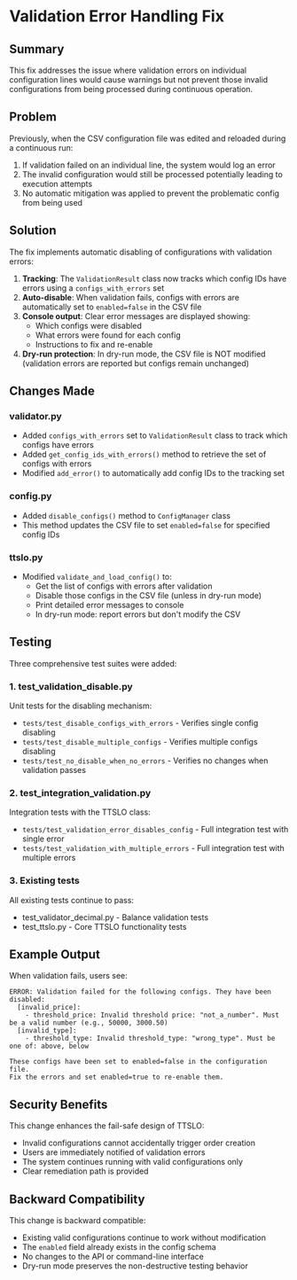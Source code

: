 # Validation Error Handling Fix

## Summary

This fix addresses the issue where validation errors on individual configuration lines would cause warnings but not prevent those invalid configurations from being processed during continuous operation.

## Problem

Previously, when the CSV configuration file was edited and reloaded during a continuous run:
1. If validation failed on an individual line, the system would log an error
2. The invalid configuration would still be processed potentially leading to execution attempts
3. No automatic mitigation was applied to prevent the problematic config from being used

## Solution

The fix implements automatic disabling of configurations with validation errors:

1. **Tracking**: The `ValidationResult` class now tracks which config IDs have errors using a `configs_with_errors` set
2. **Auto-disable**: When validation fails, configs with errors are automatically set to `enabled=false` in the CSV file
3. **Console output**: Clear error messages are displayed showing:
   - Which configs were disabled
   - What errors were found for each config
   - Instructions to fix and re-enable
4. **Dry-run protection**: In dry-run mode, the CSV file is NOT modified (validation errors are reported but configs remain unchanged)

## Changes Made

### validator.py
- Added `configs_with_errors` set to `ValidationResult` class to track which configs have errors
- Added `get_config_ids_with_errors()` method to retrieve the set of configs with errors
- Modified `add_error()` to automatically add config IDs to the tracking set

### config.py
- Added `disable_configs()` method to `ConfigManager` class
- This method updates the CSV file to set `enabled=false` for specified config IDs

### ttslo.py
- Modified `validate_and_load_config()` to:
  - Get the list of configs with errors after validation
  - Disable those configs in the CSV file (unless in dry-run mode)
  - Print detailed error messages to console
  - In dry-run mode: report errors but don't modify the CSV

## Testing

Three comprehensive test suites were added:

### 1. test_validation_disable.py
Unit tests for the disabling mechanism:
- `tests/test_disable_configs_with_errors` - Verifies single config disabling
- `tests/test_disable_multiple_configs` - Verifies multiple configs disabling
- `tests/test_no_disable_when_no_errors` - Verifies no changes when validation passes

### 2. test_integration_validation.py
Integration tests with the TTSLO class:
- `tests/test_validation_error_disables_config` - Full integration test with single error
- `tests/test_validation_with_multiple_errors` - Full integration test with multiple errors

### 3. Existing tests
All existing tests continue to pass:
- test_validator_decimal.py - Balance validation tests
- test_ttslo.py - Core TTSLO functionality tests

## Example Output

When validation fails, users see:
```
ERROR: Validation failed for the following configs. They have been disabled:
  [invalid_price]:
    - threshold_price: Invalid threshold price: "not_a_number". Must be a valid number (e.g., 50000, 3000.50)
  [invalid_type]:
    - threshold_type: Invalid threshold_type: "wrong_type". Must be one of: above, below

These configs have been set to enabled=false in the configuration file.
Fix the errors and set enabled=true to re-enable them.
```

## Security Benefits

This change enhances the fail-safe design of TTSLO:
- Invalid configurations cannot accidentally trigger order creation
- Users are immediately notified of validation errors
- The system continues running with valid configurations only
- Clear remediation path is provided

## Backward Compatibility

This change is backward compatible:
- Existing valid configurations continue to work without modification
- The `enabled` field already exists in the config schema
- No changes to the API or command-line interface
- Dry-run mode preserves the non-destructive testing behavior
